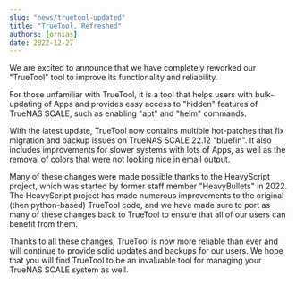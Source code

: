 ```yaml
---
slug: "news/truetool-updated"
title: "TrueTool, Refreshed"
authors: [ornias]
date: 2022-12-27
---
```


We are excited to announce that we have completely reworked our "TrueTool" tool to improve its functionality and reliability.

For those unfamiliar with TrueTool, it is a tool that helps users with bulk-updating of Apps and provides easy access to "hidden" features of TrueNAS SCALE, such as enabling "apt" and "helm" commands.

With the latest update, TrueTool now contains multiple hot-patches that fix migration and backup issues on TrueNAS SCALE 22.12 "bluefin". It also includes improvements for slower systems with lots of Apps, as well as the removal of colors that were not looking nice in email output.

Many of these changes were made possible thanks to the HeavyScript project, which was started by former staff member "HeavyBullets" in 2022. The HeavyScript project has made numerous improvements to the original (then python-based) TrueTool code, and we have made sure to port as many of these changes back to TrueTool to ensure that all of our users can benefit from them.

Thanks to all these changes, TrueTool is now more reliable than ever and will continue to provide solid updates and backups for our users. We hope that you will find TrueTool to be an invaluable tool for managing your TrueNAS SCALE system as well.
